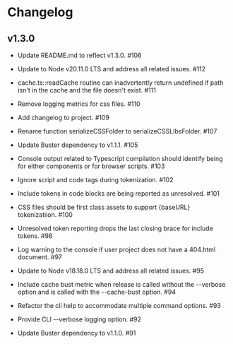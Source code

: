 # Changelog

## v1.3.0

- Update README.md to reflect v1.3.0. #106 

- Update to Node v20.11.0 LTS and address all related issues. #112 

- cache.ts::readCache routine can inadvertently return undefined if path isn't in the cache and the file doesn't exist. #111 

- Remove logging metrics for css files. #110

- Add changelog to project. #109 

- Rename function serializeCSSFolder to serializeCSSLIbsFolder. #107 

- Update Buster dependency to v1.1.1. #105 

- Console output related to Typescript compilation should identify being for either components or for browser scripts. #103 

- Ignore script and code tags during tokenization. #102 

- Include tokens in code blocks are being reported as unresolved. #101 

- CSS files should be first class assets to support {baseURL} tokenizatiion. #100 

- Unresolved token reporting drops the last closing brace for include tokens. #98 

- Log warning to the console if user project does not have a 404.html document. #97 

- Update to Node v18.18.0 LTS and address all related issues. #95 

- Include cache bust metric when release is called without the --verbose option and is called with the --cache-bust option. #94

- Refactor the cli help to accommodate multiple command options. #93 

- Provide CLI --verbose logging option. #92 

- Update Buster dependency to v1.1.0. #91 
